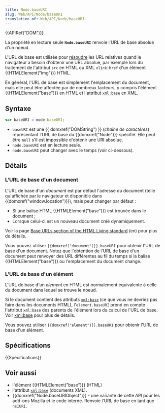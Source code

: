 ```yaml
---
title: Node.baseURI
slug: Web/API/Node/baseURI
translation_of: Web/API/Node/baseURI
---
```


{{APIRef("DOM")}}

La propriété en lecture seule **`Node.baseURI`** renvoie l'URL de base absolue d'un noeud.

L'URL de base est utilisée pour [résoudre](http://developers.whatwg.org/urls.html#resolving-urls) les URL relatives quand le navigateur a besoin d'obtenir une URL absolue, par exemple lors du traitement de l'attribut `src`  en HTML ou XML `xlink:href` d'un élément {{HTMLElement("img")}} HTML.

En général, l'URL de base est simplement l'emplacement du document, mais elle peut être affectée par de nombreux facteurs, y compris l'élément {{HTMLElement("base")}} en HTML et l'attribut [`xml:base`](/fr/docs/Introduction_à_XML/xml:base) en XML.

## Syntaxe

```js
var baseURI = node.baseURI;
```

- `baseURI` est une {{ domxref("DOMString") }} (_chaîne de caractères_) représentant l'URL de base du {{domxref("Node")}} spécifié. Elle peut être `null` s'il est impossible d'obtenir une URI absolue.
- `node.baseURI` est en lecture seule.
- `node.baseURI` peut changer avec le temps (voir ci-dessous).

## Détails

### L'URL de base d'un document

L'URL de base d'un _document_ est par défaut l'adresse du document (telle qu'affichée par le navigateur et disponible dans {{domxref("window.location")}}), mais peut changer par défaut :

- Si une balise HTML {{HTMLElement("base")}} est trouvée dans le document ;
- Lorsque celui-ci est un nouveau document créé dynamiquement.

Voir la page [Base URLs section of the HTML Living standard](http://developers.whatwg.org/urls.html#base-urls) (en) pour plus de détails.

Vous pouvez utiliser `{{domxref("document")}}.baseURI` pour obtenir l'URL de base d'un document. Notez que l'obtention de l'URL de base d'un document peut renvoyer des URL différentes au fil du temps si la balise {{HTMLElement("base")}} ou l'emplacement du document change.

### L'URL de base d'un élément

L'URL de base d'un _element_ en HTML est normalement équivalente à celle du document dans lequel se trouve le noeud.

Si le document contient des attributs [`xml:base`](/fr/docs/Introduction_à_XML/xml:base) (ce que vous ne devriez pas faire dans les documents HTML), l'`element.baseURI` prend en compte l'attribut `xml:base` des parents de l'élément lors du calcul de l'URL de base. Voir [xml:base](/fr/docs/Introduction_à_XML/xml:base) pour plus de détails.

Vous pouvez utiliser `{{domxref("element")}}.baseURI` pour obtenir l'URL de base d'un élément.

## Spécifications

{{Specifications}}

## Voir aussi

- l'élément {{HTMLElement("base")}} (HTML)
- l'attribut [`xml:base`](/fr/docs/Introduction_à_XML/xml:base) (documents XML).
- {{domxref("Node.baseURIObject")}} - une variante de cette API pour les add-ons Mozilla et le code interne. Renvoie l'URL de base en tant que `nsIURI`.
